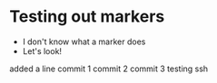 # Testing out markers
- I don't know what a marker does
- Let's look!

added a line
commit 1
commit 2
commit 3
testing ssh

